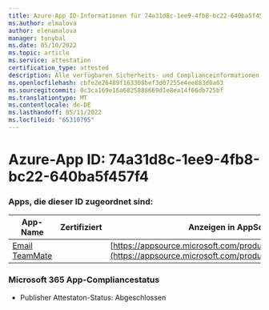 ```yaml
---
title: Azure-App ID-Informationen für 74a31d8c-1ee9-4fb8-bc22-640ba5f457f4
ms.author: elmalova
author: elenamalova
manager: tonybal
ms.date: 05/10/2022
ms.topic: article
ms.service: attestation
certification_type: attested
description: Alle verfügbaren Sicherheits- und Complianceinformationen für 74a31d8c-1ee9-4fb8-bc22-640ba5f457f4.
ms.openlocfilehash: cbfe2e26489f163308bef3d07255e4ee883d0a03
ms.sourcegitcommit: 0c3ca169e16a6825888669d1e8ea14f66db725bf
ms.translationtype: MT
ms.contentlocale: de-DE
ms.lasthandoff: 05/11/2022
ms.locfileid: "65310795"
---
```

# <a name="azure-app-id-74a31d8c-1ee9-4fb8-bc22-640ba5f457f4"></a>Azure-App ID: 74a31d8c-1ee9-4fb8-bc22-640ba5f457f4


### <a name="apps-associated-with-this-id"></a>Apps, die dieser ID zugeordnet sind:
| **App-Name** | **Zertifiziert** | **Anzeigen in AppSource** |
|--------------|---------------|-----------------------|
| [Email TeamMate](../forward/WA200002338.md) |  | [https://appsource.microsoft.com/product/office/WA200002338](https://appsource.microsoft.com/product/office/WA200002338) |

### <a name="microsoft-365-app-compliance-status"></a>Microsoft 365 App-Compliancestatus
- Publisher Attestaton-Status: Abgeschlossen
